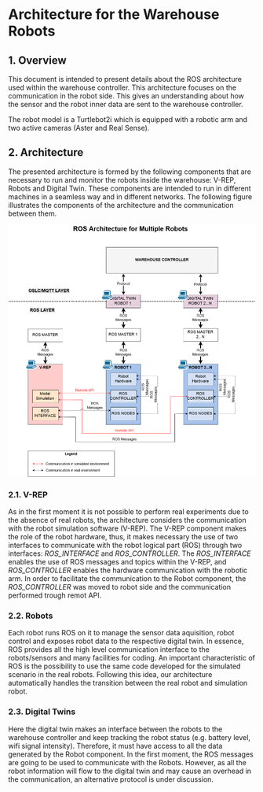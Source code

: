# Architecture for the Warehouse Robots

## 1. Overview

This document is intended to present details about the ROS architecture used within the warehouse controller. 
This architecture focuses on the communication in the robot side. This gives an understanding about how the sensor and
the robot inner data are sent to the warehouse controller.

The robot model is a Turtlebot2i which is equipped with a robotic arm and two active cameras (Aster and Real Sense).

## 2. Architecture

The  presented architecture is formed by the following components that are necessary to run and monitor the robots inside the
warehouse: V-REP, Robots and Digital Twin. These components are intended to run in different machines in a seamless way
and in different networks. The following figure illustrates the components of the architecture and the communication
between them.

![Robot Architecture using ROS](https://github.com/EricssonResearch/scott-eu/blob/simulation-ros/simulation-ros/doc/ROS_multirobot_architecture.png)

### 2.1. V-REP

As in the first moment it is not possible to perform real experiments due to the absence of real robots, the
architecture considers the communication with the robot simulation software (V-REP). The V-REP component makes the role
of the robot hardware, thus, it makes necessary the use of two interfaces to communicate with the robot logical part
(ROS) through two interfaces: *ROS_INTERFACE* and *ROS_CONTROLLER*. The *ROS_INTERFACE* enables the use of ROS messages and
topics within the V-REP, and *ROS_CONTROLLER* enables the hardware communication with the robotic arm. In order to
facilitate the communication to the Robot component, the *ROS_CONTROLLER* was moved to robot side and the communication
performed trough remot API.


### 2.2. Robots

Each robot runs ROS on it to manage the sensor data aquisition, robot control and exposes robot data to the respective digital
twin. In essence, ROS provides all the high level communication interface to the robots/sensors and many facilities for
coding. An important characteristic of ROS is the possibility to use the same code developed for the
simulated scenario in the real robots. Following this idea, our architecture automatically handles the transition between the real
robot and simulation robot.


### 2.3. Digital Twins

Here the digital twin makes an interface between the robots to the warehouse controller and keep tracking the robot
status (e.g. battery level, wifi signal intensity). Therefore, it must have access to all the data generated by the
Robot component. In the first moment, the ROS messages are going to be used to communicate with the Robots. However, as all
the robot information will flow to the digital twin and may cause an overhead in the communication, an alternative
protocol is under discussion.
